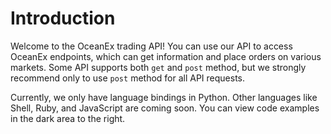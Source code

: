 # Introduction

Welcome to the OceanEx trading API! You can use our API to access OceanEx endpoints, which can get information and place orders on various markets. Some API supports both `get` and `post` method, but we strongly recommend only to use `post` method for all API requests.

Currently, we only have language bindings in Python. Other languages like Shell, Ruby, and JavaScript are coming soon. You can view code examples in the dark area to the right.

